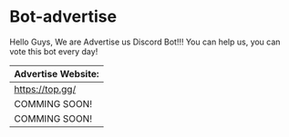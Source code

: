 # Bot-advertise

Hello Guys,
We are Advertise us Discord Bot!!!
You can help us, you can vote this bot every day!

| Advertise Website: |
|--|
| https://top.gg/ |
| COMMING SOON! |
| COMMING SOON! |
